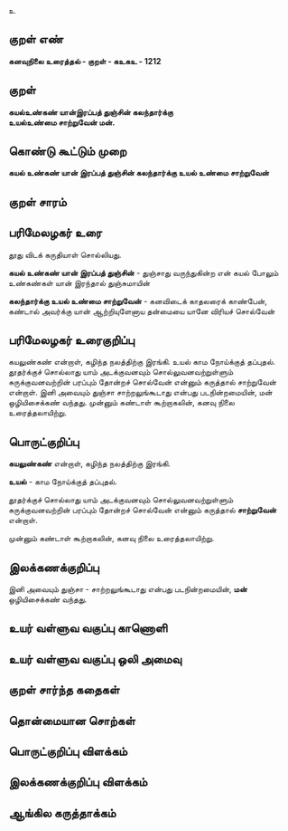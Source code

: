 உ

## குறள் எண் 

**கனவுநிலை உரைத்தல் - குறள் - கஉகஉ - 1212**

## குறள் 

**கயல்உண்கண் யான்இரப்பத் துஞ்சின் கலந்தார்க்கு  
உயல்உண்மை சாற்றுவேன் மன்.** 
 
## கொண்டு கூட்டும் முறை

**கயல் உண்கண் யான் இரப்பத் துஞ்சின் கலந்தார்க்கு உயல் உண்மை சாற்றுவேன்**

## குறள் சாரம் 


## பரிமேலழகர் உரை

தூது விடக் கருதியாள் சொல்லியது. 

**கயல் உண்கண் யான் இரப்பத் துஞ்சின்** - துஞ்சாது வருந்துகின்ற என் கயல் போலும் உண்கண்கள் யான் இரந்தால் துஞ்சுமாயின் 

**கலந்தார்க்கு உயல் உண்மை சாற்றுவேன்** - கனவிடைக் காதலரைக் காண்பேன், கண்டால் அவர்க்கு யான் ஆற்றியுளேனாய தன்மையை யானே விரியச் சொல்வேன்

## பரிமேலழகர் உரைகுறிப்பு   

கயலுண்கண் என்றாள், கழிந்த நலத்திற்கு இரங்கி. உயல் காம நோய்க்குத் தப்புதல். தூதர்க்குச் சொல்லாது யாம் அடக்குவனவும் சொல்லுவனவற்றுள்ளும் சுருக்குவனவற்றின் பரப்பும் தோன்றச் சொல்வேன் என்னும் கருத்தால் சாற்றுவேன் என்றாள். இனி அவையும் துஞ்சா சாற்றலுங்கூடாது என்பது படநின்றமையின், மன் ஒழியிசைக்கண் வந்தது. முன்னும் கண்டாள் கூற்றாகலின், கனவு நிலை உரைத்தலாயிற்று.

## பொருட்குறிப்பு 

**கயலுண்கண்** என்றாள், கழிந்த நலத்திற்கு இரங்கி. 

**உயல்** - காம நோய்க்குத் தப்புதல். 

தூதர்க்குச் சொல்லாது யாம் அடக்குவனவும் சொல்லுவனவற்றுள்ளும் சுருக்குவனவற்றின் பரப்பும் தோன்றச் சொல்வேன் என்னும் கருத்தால் **சாற்றுவேன்** என்றாள்.

முன்னும் கண்டாள் கூற்றாகலின், கனவு நிலை உரைத்தலாயிற்று.

## இலக்கணக்குறிப்பு  

இனி அவையும் துஞ்சா - சாற்றலுங்கூடாது என்பது படநின்றமையின், **மன்** ஒழியிசைக்கண் வந்தது.

## உயர் வள்ளுவ வகுப்பு காணொளி


## உயர் வள்ளுவ வகுப்பு ஒலி அமைவு 

 
## குறள் சார்ந்த கதைகள் 


## தொன்மையான சொற்கள்


## பொருட்குறிப்பு விளக்கம்


## இலக்கணக்குறிப்பு விளக்கம்


## ஆங்கில கருத்தாக்கம் 


